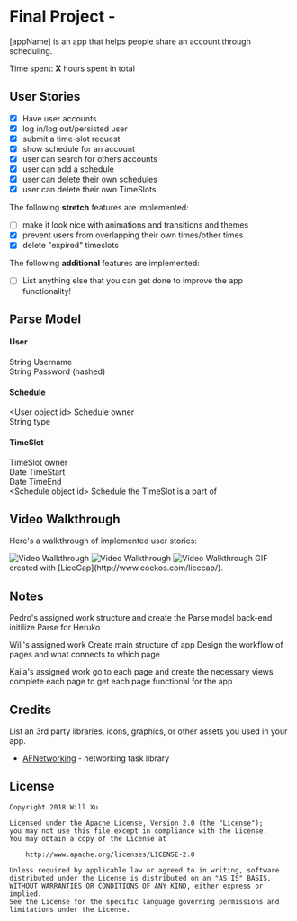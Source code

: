 # Final Project - 

[appName] is an app that helps people share an account through scheduling.

Time spent: **X** hours spent in total

## User Stories

- [x] Have user accounts
- [x] log in/log out/persisted user
- [x] submit a time-slot request
- [x] show schedule for an account
- [x] user can search for others accounts
- [x] user can add a schedule
- [x] user can delete their own schedules
- [x] user can delete their own TimeSlots

The following **stretch** features are implemented:

- [ ] make it look nice with animations and transitions and themes
- [x] prevent users from overlapping their own times/other times
- [x] delete "expired" timeslots

The following **additional** features are implemented:

- [ ] List anything else that you can get done to improve the app functionality!

## Parse Model

#### User
String Username  
String Password (hashed)  

#### Schedule
\<User object id\> Schedule owner  
String type

#### TimeSlot
<User object id> TimeSlot owner  
Date TimeStart  
Date TimeEnd  
\<Schedule object id\> Schedule the TimeSlot is a part of  


## Video Walkthrough

Here's a walkthrough of implemented user stories:

<img src='https://github.com/insertorgnamehere/accountSharer/blob/master/images/IMG_0146.JPG' title='Video Walkthrough' width='' alt='Video Walkthrough' />

<img src='https://github.com/insertorgnamehere/accountSharer/blob/master/images/gifs/done.gif' title='Video Walkthrough' width='' alt='Video Walkthrough' />

<img src='https://github.com/insertorgnamehere/accountSharer/blob/master/images/gifs/animation.gif' title='Video Walkthrough' width='' alt='Video Walkthrough' />
GIF created with [LiceCap](http://www.cockos.com/licecap/).

## Notes

Pedro's assigned work
structure and create the Parse model back-end
initilize Parse for Heruko

Will's assigned work
Create main structure of app
Design the workflow of pages and what connects to which page

Kaila's assigned work
go to each page and create the necessary views
complete each page to get each page functional for the app



## Credits

List an 3rd party libraries, icons, graphics, or other assets you used in your app.

- [AFNetworking](https://github.com/AFNetworking/AFNetworking) - networking task library

## License

    Copyright 2018 Will Xu

    Licensed under the Apache License, Version 2.0 (the "License");
    you may not use this file except in compliance with the License.
    You may obtain a copy of the License at

        http://www.apache.org/licenses/LICENSE-2.0

    Unless required by applicable law or agreed to in writing, software
    distributed under the License is distributed on an "AS IS" BASIS,
    WITHOUT WARRANTIES OR CONDITIONS OF ANY KIND, either express or implied.
    See the License for the specific language governing permissions and
    limitations under the License.
